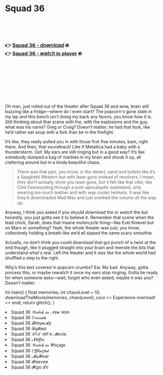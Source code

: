 <h1>Squad 36</h1>

<br><br><br>

<h3>👉 <a href="https://Stevens-cartatacol1970.github.io/qqbbdydcqq/">Squad 36 - 𝘥𝘰𝘸𝘯𝘭𝘰𝘢𝘥</a> 🔥<br>
👉 <a href="https://Stevens-cartatacol1970.github.io/qqbbdydcqq/">Squad 36 - 𝘸𝘢𝘵𝘤𝘩 in player</a> 🔥
</h3>



<br><br><br><br><br><br><br>


Oh man, just rolled out of the theater after Squad 36 and wow, brain still buzzing like a fridge—where do I even start? The popcorn's gone stale in my lap and this bench isn’t doing my back any favors, you know how it is. Still thinking about that scene with the, with the explosions and the guy, what was his name? Greg or Craig? Doesn’t matter, he had that look, like he’d rather eat soup with a fork than be in the firefight. 

It’s like, they really pulled you in with those first five minutes, bam, right there. And then, that soundtrack! Like if Metallica had a baby with a thunderstorm. Oof. My ears are still ringing but in a good way? It’s like somebody dumped a bag of marbles in my brain and shook it up, all clattering around but in a kinda beautiful chaos. 

> There was that part, you know, in the desert, sand and bullets like it’s a Spaghetti Western but with laser guns instead of revolvers. I mean, they don’t actually show you laser guns, but it felt like that vibe, like Clint Eastwooding through a post-apocalyptic wasteland, only wearing too much leather and with way cooler helmets. It was like they’d 𝘥𝘰𝘸𝘯𝘭𝘰𝘢𝘥ed Mad Max and just cranked the volume all the way up.

Anyway, I think you asked if you should 𝘥𝘰𝘸𝘯𝘭𝘰𝘢𝘥 the   or 𝘸𝘢𝘵𝘤𝘩 the   but honestly, you just gotta see it to believe it. Remember that scene when the lead chick, Sarah, does that insane motorcycle thing—like Evel Knievel but on Mars or something? Yeah, the whole theater was just, you know, collectively holding a breath like we’d all sipped the same scary smoothie.

Actually, no don’t think you could 𝘥𝘰𝘸𝘯𝘭𝘰𝘢𝘥 that gut punch of a twist at the end though, like it plugged straight into your brain and rewrote the bits that understand what's real. Left the theater and it was like the whole world had shuffled a step to the right.

Why’s this text covered in popcorn crumbs? Ew. My bad. Anyway, gotta process this, or maybe re𝘸𝘢𝘵𝘤𝘩 it once my ears stop ringing. Gotta be ready for when someone asks—wait, forgot who even asked, maybe it was you? Doesn’t matter.

int main() {
   float memories;
   int chaosLevel = 10;
   𝘥𝘰𝘸𝘯𝘭𝘰𝘢𝘥TheMovie(memories, chaosLevel);
   cout << Experience overload! << endl;
   return glitch();
}

<li>Squad 36 𝒲𝒶𝓉𝒸𝒽 𝒾𝓃 𝒩𝖾𝗐 𝒴𝗈𝗋𝗄</li>
<li>Squad 36 𝙿𝑒𝒶𝒸𝓸𝐜𝗄</li>
<li>Squad 36 𝓕𝗂𝗅𝗆𝗒𝗐𝓐ρ</li>
<li>Squad 36 𝓓ų𝓫𝖻𝖾𝖽</li>
<li>Squad 36 𝒴𝖳𝒮 𝒴𝖨𝖥𝒴 𝓜𝗈ν𝗂𝖾</li>
<li>Squad 36 𝓝𝖾𝗍ƒ𝗅𝗂𝗑</li>
<li>Squad 36 𝒲𝒶𝓉𝒸𝒽 𝒾𝓃 𝓒𝗁𝗂ç𝖺𝗀𝗈</li>
<li>Squad 36 𝙿Ꞵť𝗅𝓸ç𝗄𝓮𝗋</li>
<li>Squad 36 𝓜𝗒𝓕𝗅𝗂𝗑𝖾𝗋</li>
<li>Squad 36 𝓕𝗋𝖾𝖾ν𝖾𝖾</li>
<li>Squad 36 𝓟𝗅ų𝗍𝗈 𝓣𝖵</li>
